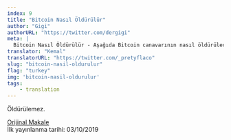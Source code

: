 ```yaml
---
index: 9
title: "Bitcoin Nasıl Öldürülür"
author: "Gigi"
authorURL: "https://twitter.com/dergigi"
meta: |
  Bitcoin Nasıl Öldürülür - Aşağıda Bitcoin canavarının nasıl öldürüleceğine dair ayrıntılı, derinlemesine ve pratik bir adım adım kılavuz yer almaktadır. Bitcoin son derece dirençlidir. Milletvekili Patrick McHenry'nin de dediği gibi: hükümetler bu yeniliği durduramaz.
translator: "Kemal"
translatorURL: "https://twitter.com/_pretyflaco"
slug: "bitcoin-nasil-oldurulur"
flag: "turkey"
img: 'bitcoin-nasil-oldurulur'
tags:
    - translation
---
```


Öldürülemez.


[Orijinal Makale](https://dergigi.com/2019/10/03/how-to-kill-bitcoin/)  
İlk yayınlanma tarihi: 03/10/2019 
